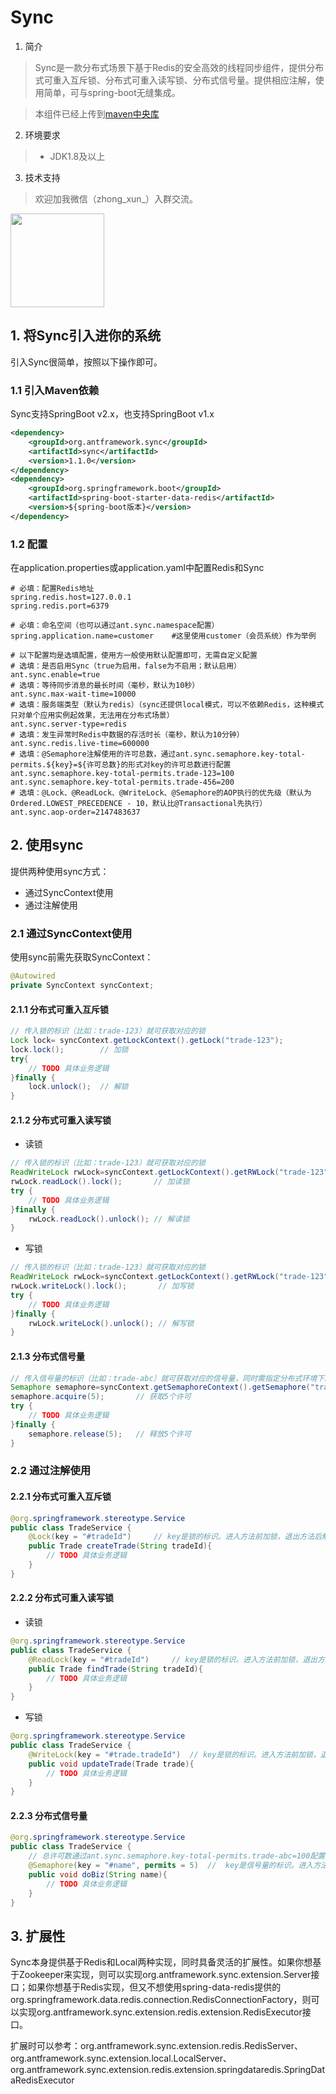 # Sync

1. 简介
> Sync是一款分布式场景下基于Redis的安全高效的线程同步组件，提供分布式可重入互斥锁、分布式可重入读写锁、分布式信号量。提供相应注解，使用简单，可与spring-boot无缝集成。

> 本组件已经上传到[maven中央库](https://search.maven.org/search?q=org.antframework.sync)

2. 环境要求
> * JDK1.8及以上

3. 技术支持

> 欢迎加我微信（zhong_xun_）入群交流。<br/>
<img src="https://note.youdao.com/yws/api/personal/file/WEB6b849e698db2a635b43eba5bc949ce1c?method=download&shareKey=27623320b5ca82cbf768b61130c81de0" width=150 />

## 1. 将Sync引入进你的系统
引入Sync很简单，按照以下操作即可。

### 1.1 引入Maven依赖
Sync支持SpringBoot v2.x，也支持SpringBoot v1.x
```xml
<dependency>
    <groupId>org.antframework.sync</groupId>
    <artifactId>sync</artifactId>
    <version>1.1.0</version>
</dependency>
<dependency>
    <groupId>org.springframework.boot</groupId>
    <artifactId>spring-boot-starter-data-redis</artifactId>
    <version>${spring-boot版本}</version>
</dependency>
```

### 1.2 配置
在application.properties或application.yaml中配置Redis和Sync
```properties
# 必填：配置Redis地址
spring.redis.host=127.0.0.1
spring.redis.port=6379

# 必填：命名空间（也可以通过ant.sync.namespace配置）
spring.application.name=customer    #这里使用customer（会员系统）作为举例

# 以下配置均是选填配置，使用方一般使用默认配置即可，无需自定义配置
# 选填：是否启用Sync（true为启用，false为不启用；默认启用）
ant.sync.enable=true
# 选填：等待同步消息的最长时间（毫秒，默认为10秒）
ant.sync.max-wait-time=10000
# 选填：服务端类型（默认为redis）（sync还提供local模式，可以不依赖Redis，这种模式只对单个应用实例起效果，无法用在分布式场景）
ant.sync.server-type=redis
# 选填：发生异常时Redis中数据的存活时长（毫秒，默认为10分钟）
ant.sync.redis.live-time=600000
# 选填：@Semaphore注解使用的许可总数，通过ant.sync.semaphore.key-total-permits.${key}=${许可总数}的形式对key的许可总数进行配置
ant.sync.semaphore.key-total-permits.trade-123=100
ant.sync.semaphore.key-total-permits.trade-456=200
# 选填：@Lock、@ReadLock、@WriteLock、@Semaphore的AOP执行的优先级（默认为Ordered.LOWEST_PRECEDENCE - 10，默认比@Transactional先执行）
ant.sync.aop-order=2147483637
```

## 2. 使用sync
提供两种使用sync方式：
- 通过SyncContext使用
- 通过注解使用

### 2.1 通过SyncContext使用
使用sync前需先获取SyncContext：
```java
@Autowired
private SyncContext syncContext;
```

#### 2.1.1 分布式可重入互斥锁
```java
// 传入锁的标识（比如：trade-123）就可获取对应的锁
Lock lock= syncContext.getLockContext().getLock("trade-123");
lock.lock();        // 加锁
try{
    // TODO 具体业务逻辑
}finally {
    lock.unlock();  // 解锁
}
```

#### 2.1.2 分布式可重入读写锁
- 读锁
```java
// 传入锁的标识（比如：trade-123）就可获取对应的锁
ReadWriteLock rwLock=syncContext.getLockContext().getRWLock("trade-123");
rwLock.readLock().lock();       // 加读锁
try {
    // TODO 具体业务逻辑
}finally {
    rwLock.readLock().unlock(); // 解读锁
}
```
- 写锁
```java
// 传入锁的标识（比如：trade-123）就可获取对应的锁
ReadWriteLock rwLock=syncContext.getLockContext().getRWLock("trade-123");
rwLock.writeLock().lock();       // 加写锁
try {
    // TODO 具体业务逻辑
}finally {
    rwLock.writeLock().unlock(); // 解写锁
}
```

#### 2.1.3 分布式信号量
```java
// 传入信号量的标识（比如：trade-abc）就可获取对应的信号量，同时需指定分布式环境下总的可用许可数（比如：100）
Semaphore semaphore=syncContext.getSemaphoreContext().getSemaphore("trade-123", 100);
semaphore.acquire(5);       // 获取5个许可
try {
    // TODO 具体业务逻辑
}finally {
    semaphore.release(5);   // 释放5个许可
}
```

### 2.2 通过注解使用

#### 2.2.1 分布式可重入互斥锁
```java
@org.springframework.stereotype.Service
public class TradeService {
    @Lock(key = "#tradeId")     // key是锁的标识。进入方法前加锁，退出方法后解锁
    public Trade createTrade(String tradeId){
        // TODO 具体业务逻辑
    }
}
```

#### 2.2.2 分布式可重入读写锁
- 读锁
```java
@org.springframework.stereotype.Service
public class TradeService {
    @ReadLock(key = "#tradeId")     // key是锁的标识。进入方法前加锁，退出方法后解锁
    public Trade findTrade(String tradeId){
        // TODO 具体业务逻辑
    }
}
```
- 写锁
```java
@org.springframework.stereotype.Service
public class TradeService {
    @WriteLock(key = "#trade.tradeId")  // key是锁的标识。进入方法前加锁，退出方法后解锁
    public void updateTrade(Trade trade){
        // TODO 具体业务逻辑
    }
}
```

#### 2.2.3 分布式信号量
```java
@org.springframework.stereotype.Service
public class TradeService {
    // 总许可数通过ant.sync.semaphore.key-total-permits.trade-abc=100配置（这里指定分布式环境下trade-abc的总许可数为100）
    @Semaphore(key = "#name", permits = 5)  //  key是信号量的标识。进入方法前获取5个许可，退出方法后释放5个许可
    public void doBiz(String name){
        // TODO 具体业务逻辑
    }
}
```

## 3. 扩展性
Sync本身提供基于Redis和Local两种实现，同时具备灵活的扩展性。如果你想基于Zookeeper来实现，则可以实现org.antframework.sync.extension.Server接口；如果你想基于Redis实现，但又不想使用spring-data-redis提供的org.springframework.data.redis.connection.RedisConnectionFactory，则可以实现org.antframework.sync.extension.redis.extension.RedisExecutor接口。

扩展时可以参考：org.antframework.sync.extension.redis.RedisServer、org.antframework.sync.extension.local.LocalServer、org.antframework.sync.extension.redis.extension.springdataredis.SpringDataRedisExecutor
